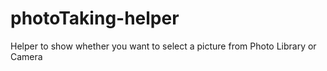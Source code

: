 # photoTaking-helper
Helper to show whether you want to select a picture from Photo Library or Camera

